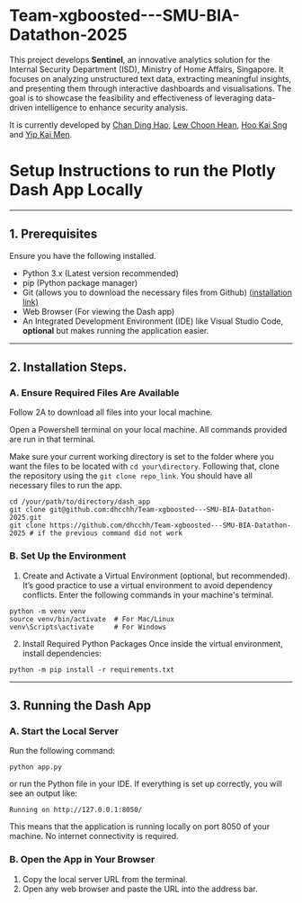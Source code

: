 # Team-xgboosted---SMU-BIA-Datathon-2025

This project develops **Sentinel**, an innovative analytics solution for the Internal Security Department (ISD), Ministry of Home Affairs, Singapore. It focuses on analyzing unstructured text data, extracting meaningful insights, and presenting them through interactive dashboards and visualisations. The goal is to showcase the feasibility and effectiveness of leveraging data-driven intelligence to enhance security analysis.

It is currently developed by [Chan Ding Hao](https://www.linkedin.com/in/dhchan/), [Lew Choon Hean](https://www.linkedin.com/in/choon-hean-lew-4584782b6/), [Hoo Kai Sng](https://www.linkedin.com/in/kai-sng-hoo-081a3622a/) and [Yip Kai Men](https://www.linkedin.com/in/yipkaimen/). 

# Setup Instructions to run the Plotly Dash App Locally 
---
## 1. Prerequisites
Ensure you have the following installed. 
* Python 3.x (Latest version recommended)
* pip (Python package manager)
* Git (allows you to download the necessary files from Github) [(installation link)](https://git-scm.com/)
* Web Browser (For viewing the Dash app)
* An Integrated Development Environment (IDE) like Visual Studio Code, **optional** but makes running the application easier.
---
## 2. Installation Steps. 
### A. Ensure Required Files Are Available 
Follow 2A to download all files into your local machine. 

Open a Powershell terminal on your local machine. All commands provided are run in that terminal.

Make sure your current working directory is set to the folder where you want the files to be located with `cd your\directory`. Following that, clone the repository using the `git clone repo_link`. You should have all necessary files to run the app. 
```
cd /your/path/to/directory/dash_app
git clone git@github.com:dhcchh/Team-xgboosted---SMU-BIA-Datathon-2025.git
git clone https://github.com/dhcchh/Team-xgboosted---SMU-BIA-Datathon-2025 # if the previous command did not work

```

### B. Set Up the Environment 
1. Create and Activate a Virtual Environment (optional, but recommended). 
It’s good practice to use a virtual environment to avoid dependency conflicts. Enter the following commands in your machine's terminal. 
```
python -m venv venv
source venv/bin/activate  # For Mac/Linux
venv\Scripts\activate     # For Windows
```
2. Install Required Python Packages
Once inside the virtual environment, install dependencies:
```
python -m pip install -r requirements.txt
```
--- 
## 3. Running the Dash App 
### A. Start the Local Server 
Run the following command: 
```
python app.py
```
or run the Python file in your IDE. 
If everything is set up correctly, you will see an output like: 
```
Running on http://127.0.0.1:8050/
```
This means that the application is running locally on port 8050 of your machine. No internet connectivity is required.  
### B. Open the App in Your Browser
1. Copy the local server URL from the terminal.
2. Open any web browser and paste the URL into the address bar. 

